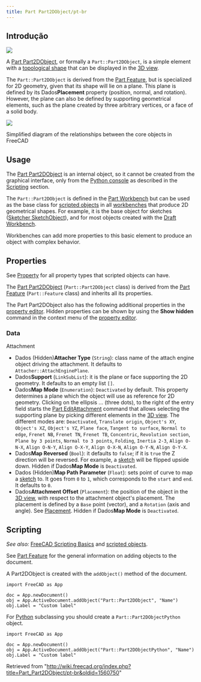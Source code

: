 ```yaml
---
title: Part Part2DObject/pt-br
---
```

## Introdução

![](/images/Tree_Part2D.svg)

A [Part Part2DObject](/Part_Part2DObject "Part Part2DObject"), or formally a `Part::Part2DObject`, is a simple element with a [topological shape](/Part_TopoShape "Part TopoShape") that can be displayed in the [3D view](/3D_view "3D view").

The `Part::Part2DObject` is derived from the [Part Feature](/Part_Feature "Part Feature"), but is specialized for 2D geometry, given that its shape will lie on a plane. This plane is defined by its Dados**Placement** property (position, normal, and rotation). However, the plane can also be defined by supporting geometrical elements, such as the plane created by three arbitrary vertices, or a face of a solid body.

![](/images/FreeCAD_core_objects.svg)

Simplified diagram of the relationships between the core objects in FreeCAD

## Usage

The [Part Part2DObject](/Part_Part2DObject "Part Part2DObject") is an internal object, so it cannot be created from the graphical interface, only from the [Python console](/Python_console "Python console") as described in the [Scripting](#Scripting) section.

The `Part::Part2DObject` is defined in the [Part Workbench](/Part_Workbench "Part Workbench") but can be used as the base class for [scripted objects](/Scripted_objects "Scripted objects") in all [workbenches](/Workbenches "Workbenches") that produce 2D geometrical shapes. For example, it is the base object for sketches ([Sketcher SketchObject](/Sketcher_SketchObject "Sketcher SketchObject")), and for most objects created with the [Draft Workbench](/Draft_Workbench "Draft Workbench").

Workbenches can add more properties to this basic element to produce an object with complex behavior.

## Properties

See [Property](/Property "Property") for all property types that scripted objects can have.

The [Part Part2DObject](/Part_Part2DObject "Part Part2DObject") (`Part::Part2DObject` class) is derived from the [Part Feature](/Part_Feature "Part Feature") (`Part::Feature` class) and inherits all its properties.

The Part Part2DObject also has the following additional properties in the [property editor](/Property_editor "Property editor"). Hidden properties can be shown by using the **Show hidden** command in the context menu of the [property editor](/Property_editor "Property editor").

### Data

Attachment

* Dados (Hidden)**Attacher Type** (`String`): class name of the attach engine object driving the attachment. It defaults to `Attacher::AttachEnginePlane`.
* Dados**Support** (`LinkSubList`): it is the plane or face supporting the 2D geometry. It defaults to an empty list `[]`.
* Dados**Map Mode** (`Enumeration`): `Deactivated` by default. This property determines a plane which the object will use as reference for 2D geometry. Clicking on the ellipsis ... (three dots), to the right of the entry field starts the [Part EditAttachment](/Part_EditAttachment "Part EditAttachment") command that allows selecting the supporting plane by picking different elements in the [3D view](/3D_view "3D view"). The different modes are: `Deactivated`, `Translate origin`, `Object's XY`, `Object's XZ`, `Object's YZ`, `Plane face`, `Tangent to surface`, `Normal to edge`, `Frenet NB`, `Frenet TN`, `Frenet TB`, `Concentric`, `Revolution section`, `Plane by 3 points`, `Normal to 3 points`, `Folding`, `Inertia 2-3`, `Align O-N-X`, `Align O-N-Y`, `Align O-X-Y`, `Align O-X-N`, `Align O-Y-N`, `Align O-Y-X`.
* Dados**Map Reversed** (`Bool`): it defaults to `false`; if it is `true` the Z direction will be reversed. For example, a [sketch](/Sketch "Sketch") will be flipped upside down. Hidden if Dados**Map Mode** is `Deactivated`.
* Dados (Hidden)**Map Path Parameter** (`Float`): sets point of curve to map a [sketch](/Sketch "Sketch") to. It goes from `0` to `1`, which corresponds to the `start` and `end`. It defaults to `0`.
* Dados**Attachment Offset** (`Placement`): the position of the object in the [3D view](/3D_view "3D view"), with respect to the attachment object's placement. The placement is defined by a `Base` point (vector), and a `Rotation` (axis and angle). See [Placement](/Placement "Placement"). Hidden if Dados**Map Mode** is `Deactivated`.

## Scripting

*See also:* [FreeCAD Scripting Basics](/FreeCAD_Scripting_Basics "FreeCAD Scripting Basics") and [scripted objects](/Scripted_objects "Scripted objects").

See [Part Feature](/Part_Feature "Part Feature") for the general information on adding objects to the document.

A Part2DObject is created with the `addObject()` method of the document.

```
import FreeCAD as App

doc = App.newDocument()
obj = App.ActiveDocument.addObject("Part::Part2DObject", "Name")
obj.Label = "Custom label"

```

For [Python](/Python "Python") subclassing you should create a `Part::Part2DObjectPython` object.

```
import FreeCAD as App

doc = App.newDocument()
obj = App.ActiveDocument.addObject("Part::Part2DObjectPython", "Name")
obj.Label = "Custom label"

```

Retrieved from "<http://wiki.freecad.org/index.php?title=Part_Part2DObject/pt-br&oldid=1560750>"